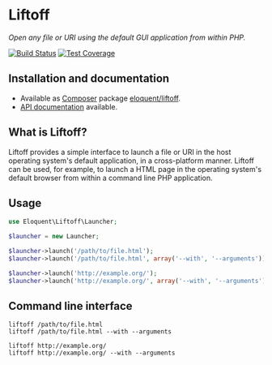 # Liftoff

*Open any file or URI using the default GUI application from within PHP.*

[![Build Status]][Latest build]
[![Test Coverage]][Test coverage report]

## Installation and documentation

* Available as [Composer] package [eloquent/liftoff].
* [API documentation] available.

## What is Liftoff?

Liftoff provides a simple interface to launch a file or URI in the host
operating system's default application, in a cross-platform manner. Liftoff can
be used, for example, to launch a HTML page in the operating system's default
browser from within a command line PHP application.

## Usage

```php
use Eloquent\Liftoff\Launcher;

$launcher = new Launcher;

$launcher->launch('/path/to/file.html');
$launcher->launch('/path/to/file.html', array('--with', '--arguments'));

$launcher->launch('http://example.org/');
$launcher->launch('http://example.org/', array('--with', '--arguments'));
```

## Command line interface

    liftoff /path/to/file.html
    liftoff /path/to/file.html --with --arguments

    liftoff http://example.org/
    liftoff http://example.org/ --with --arguments

<!-- References -->

[API documentation]: http://lqnt.co/liftoff/artifacts/documentation/api/
[Build Status]: https://raw.github.com/eloquent/liftoff/gh-pages/artifacts/images/icecave/regular/build-status.png
[Composer]: http://getcomposer.org/
[eloquent/liftoff]: https://packagist.org/packages/eloquent/liftoff
[Latest build]: http://travis-ci.org/eloquent/liftoff
[Test coverage report]: http://lqnt.co/liftoff/artifacts/tests/coverage/
[Test Coverage]: https://raw.github.com/eloquent/liftoff/gh-pages/artifacts/images/icecave/regular/coverage.png
